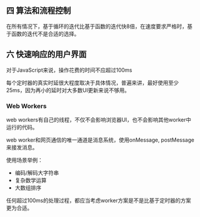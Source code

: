 
## 四 算法和流程控制

在所有情况下，基于循环的迭代比基于函数的迭代快8倍，在速度要求严格时，基于函数的迭代不是合适的选择。



## 六 快速响应的用户界面

对于JavaScript来说，操作花费的时间不应超过100ms

每个定时器的真实时延很大程度取决于具体情况，普遍来讲，最好使用至少25ms，因为再小的延时对大多数UI更新来说不够用。

### Web Workers

web workers有自己的线程，不仅不会影响浏览器UI，也不会影响其他worker中运行的代码。

web worker和网页通信的唯一通道是消息系统，使用onMessage, postMessage来接发消息。

使用场景举例：
- 编码/解码大字符串
- 复杂数学运算
- 大数组排序

任何超过100ms的处理过程，都应当考虑worker方案是不是比基于定时器的方案更为合适。

